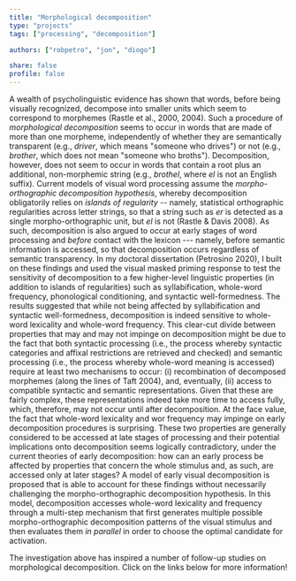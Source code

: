 ```yaml
---
title: "Morphological decomposition"
type: "projects"
tags: ["processing", "decomposition"]

authors: ["robpetro", "jon", "diogo"]

share: false
profile: false
---
```


A wealth of psycholinguistic evidence has shown that words, before being visually recognized, decompose into smaller units which seem to correspond to morphemes (Rastle et al., 2000, 2004). Such a procedure of _morphological decomposition_ seems to occur in words that are made of more than one morpheme, independently of whether they are semantically transparent (e.g., _driver_, which means "someone who drives") or not (e.g., _brother_, which does not mean "someone who broths"). Decomposition, however, does not seem to occur in words that contain a root plus an additional, non-morphemic string (e.g., _brothel_, where _el_ is not an English suffix). Current models of visual word processing assume the *morpho-orthographic decomposition hypothesis*, whereby decomposition obligatorily relies on _islands of regularity_ -- namely, statistical orthographic regularities across letter strings, so that a string such as _er_ is detected as a single morpho-orthographic unit, but _el_ is not (Rastle & Davis 2008). As such, decomposition is also argued to occur at early stages of word processing and _before_ contact with the lexicon --- namely, before semantic information is accessed, so that decomposition occurs regardless of semantic transparency. In my doctoral dissertation (Petrosino 2020), I built on these findings and used the visual masked priming response to test the sensitivity of decomposition to a few higher-level linguistic properties (in addition to islands of regularities) such as syllabification, whole-word frequency, phonological conditioning, and syntactic well-formedness. The results suggested that while not being affected by syllabification and syntactic well-formedness, decomposition is indeed sensitive to whole-word lexicality and whole-word frequency. This clear-cut divide between properties that may and may not impinge on decomposition might be due to the fact that both syntactic processing (i.e., the process whereby syntactic categories and affixal restrictions are retrieved and checked) and semantic processing (i.e., the process whereby whole-word meaning is accessed) require at least two mechanisms to occur: (i) recombination of decomposed morphemes (along the lines of Taft 2004), and, eventually, (ii) access to compatible syntactic and semantic representations. Given that these are fairly complex, these representations indeed take more time to access fully, which, therefore, may not occur until after decomposition. At the face value, the fact that whole-word lexicality and wor frequency may impinge on early decomposition procedures is surprising. These two properties are generally considered to be accessed at late stages of processing and their potential implications onto decomposition seems logically contradictory, under the current theories of early decomposition: how can an early process be affected by properties that concern the whole stimulus and, as such, are accessed only at later stages? 
A model of early visual decomposition is proposed that is able to account for these findings without necessarily challenging the morpho-orthographic decomposition hypothesis. In this model, decomposition accesses whole-word lexicality and frequency through a multi-step mechanism that first generates multiple possible morpho-orthographic decomposition patterns of the visual stimulus and then evaluates them _in parallel_ in order to choose the optimal candidate for activation.

The investigation above has inspired a number of follow-up studies on morphological decomposition. Click on the links below for more information!

